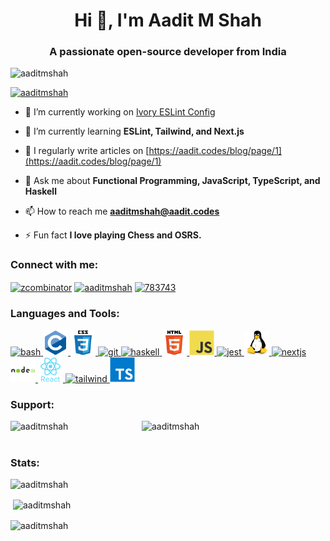 <h1 align="center">Hi 👋, I'm Aadit M Shah</h1>
<h3 align="center">A passionate open-source developer from India</h3>

<p align="left"> <img src="https://komarev.com/ghpvc/?username=aaditmshah&label=Profile%20views&color=0e75b6&style=flat" alt="aaditmshah" /> </p>

<p align="left"> <a href="https://github.com/ryo-ma/github-profile-trophy"><img src="https://github-profile-trophy.vercel.app/?username=aaditmshah" alt="aaditmshah" /></a> </p>

- 🔭 I’m currently working on [Ivory ESLint Config](https://github.com/aaditmshah/eslint-config-ivory)

- 🌱 I’m currently learning **ESLint, Tailwind, and Next.js**

- 📝 I regularly write articles on [https://aadit.codes/blog/page/1](https://aadit.codes/blog/page/1)

- 💬 Ask me about **Functional Programming, JavaScript, TypeScript, and Haskell**

- 📫 How to reach me **aaditmshah@aadit.codes**

- ⚡ Fun fact **I love playing Chess and OSRS.**

<h3 align="left">Connect with me:</h3>
<p align="left">
<a href="https://twitter.com/zcombinator" target="blank"><img align="center" src="https://raw.githubusercontent.com/rahuldkjain/github-profile-readme-generator/master/src/images/icons/Social/twitter.svg" alt="zcombinator" height="30" width="40" /></a>
<a href="https://linkedin.com/in/aaditmshah" target="blank"><img align="center" src="https://raw.githubusercontent.com/rahuldkjain/github-profile-readme-generator/master/src/images/icons/Social/linked-in-alt.svg" alt="aaditmshah" height="30" width="40" /></a>
<a href="https://stackoverflow.com/users/783743" target="blank"><img align="center" src="https://raw.githubusercontent.com/rahuldkjain/github-profile-readme-generator/master/src/images/icons/Social/stack-overflow.svg" alt="783743" height="30" width="40" /></a>
</p>

<h3 align="left">Languages and Tools:</h3>
<p align="left"> <a href="https://www.gnu.org/software/bash/" target="_blank" rel="noreferrer"> <img src="https://www.vectorlogo.zone/logos/gnu_bash/gnu_bash-icon.svg" alt="bash" width="40" height="40"/> </a> <a href="https://www.cprogramming.com/" target="_blank" rel="noreferrer"> <img src="https://raw.githubusercontent.com/devicons/devicon/master/icons/c/c-original.svg" alt="c" width="40" height="40"/> </a> <a href="https://www.w3schools.com/css/" target="_blank" rel="noreferrer"> <img src="https://raw.githubusercontent.com/devicons/devicon/master/icons/css3/css3-original-wordmark.svg" alt="css3" width="40" height="40"/> </a> <a href="https://git-scm.com/" target="_blank" rel="noreferrer"> <img src="https://www.vectorlogo.zone/logos/git-scm/git-scm-icon.svg" alt="git" width="40" height="40"/> </a> <a href="https://www.haskell.org/" target="_blank" rel="noreferrer"> <img src="https://upload.wikimedia.org/wikipedia/commons/1/1c/Haskell-Logo.svg" alt="haskell" width="40" height="40"/> </a> <a href="https://www.w3.org/html/" target="_blank" rel="noreferrer"> <img src="https://raw.githubusercontent.com/devicons/devicon/master/icons/html5/html5-original-wordmark.svg" alt="html5" width="40" height="40"/> </a> <a href="https://developer.mozilla.org/en-US/docs/Web/JavaScript" target="_blank" rel="noreferrer"> <img src="https://raw.githubusercontent.com/devicons/devicon/master/icons/javascript/javascript-original.svg" alt="javascript" width="40" height="40"/> </a> <a href="https://jestjs.io" target="_blank" rel="noreferrer"> <img src="https://www.vectorlogo.zone/logos/jestjsio/jestjsio-icon.svg" alt="jest" width="40" height="40"/> </a> <a href="https://www.linux.org/" target="_blank" rel="noreferrer"> <img src="https://raw.githubusercontent.com/devicons/devicon/master/icons/linux/linux-original.svg" alt="linux" width="40" height="40"/> </a> <a href="https://nextjs.org/" target="_blank" rel="noreferrer"> <img src="https://cdn.worldvectorlogo.com/logos/nextjs-2.svg" alt="nextjs" width="40" height="40"/> </a> <a href="https://nodejs.org" target="_blank" rel="noreferrer"> <img src="https://raw.githubusercontent.com/devicons/devicon/master/icons/nodejs/nodejs-original-wordmark.svg" alt="nodejs" width="40" height="40"/> </a> <a href="https://reactjs.org/" target="_blank" rel="noreferrer"> <img src="https://raw.githubusercontent.com/devicons/devicon/master/icons/react/react-original-wordmark.svg" alt="react" width="40" height="40"/> </a> <a href="https://tailwindcss.com/" target="_blank" rel="noreferrer"> <img src="https://www.vectorlogo.zone/logos/tailwindcss/tailwindcss-icon.svg" alt="tailwind" width="40" height="40"/> </a> <a href="https://www.typescriptlang.org/" target="_blank" rel="noreferrer"> <img src="https://raw.githubusercontent.com/devicons/devicon/master/icons/typescript/typescript-original.svg" alt="typescript" width="40" height="40"/> </a> </p>

<h3 align="left">Support:</h3>
<p><a href="https://www.buymeacoffee.com/aaditmshah"> <img align="left" src="https://cdn.buymeacoffee.com/buttons/v2/default-yellow.png" height="50" width="210" alt="aaditmshah" /></a><a href="https://ko-fi.com/aaditmshah"> <img align="left" src="https://cdn.ko-fi.com/cdn/kofi3.png?v=3" height="50" width="210" alt="aaditmshah" /></a></p><br><br>

<h3 align="left">Stats:</h3>

<p><img align="left" src="https://github-readme-stats.vercel.app/api/top-langs?username=aaditmshah&show_icons=true&locale=en&layout=compact" alt="aaditmshah" /></p>

<p>&nbsp;</p>

<p>&nbsp;<img align="center" src="https://github-readme-stats.vercel.app/api?username=aaditmshah&show_icons=true&locale=en" alt="aaditmshah" /></p>

<p><img align="center" src="https://github-readme-streak-stats.herokuapp.com/?user=aaditmshah&" alt="aaditmshah" /></p>
